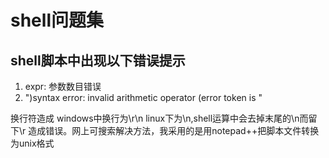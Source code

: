 # shell问题集
## shell脚本中出现以下错误提示
1. expr: 参数数目错误
2. ")syntax error: invalid arithmetic operator (error token is "

换行符造成 windows中换行为\r\n linux下为\n,shell运算中会去掉末尾的\n而留下\r 造成错误。网上可搜索解决方法，我采用的是用notepad++把脚本文件转换为unix格式